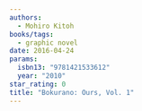 ```yaml
---
authors:
  - Mohiro Kitoh
books/tags:
  - graphic novel
date: 2016-04-24
params:
  isbn13: "9781421533612"
  year: "2010"
star_rating: 0
title: "Bokurano: Ours, Vol. 1"
---
```


<!--more-->
